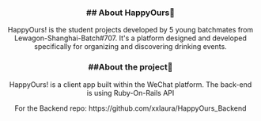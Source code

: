 
<h3 align="center">## About HappyOurs🍻</h3>

<p align="center">HappyOurs! is the student projects developed by 5 young batchmates from Lewagon-Shanghai-Batch#707. It's a platform designed and developed specifically for organizing and discovering drinking events.</p>


<h3 align="center">##About the project👬</h3>
<p align="center">HappyOurs! is a client app built within the WeChat platform. The back-end is using Ruby-On-Rails API</p>
<p align="center">For the Backend repo: https://github.com/xxlaura/HappyOurs_Backend</p>







